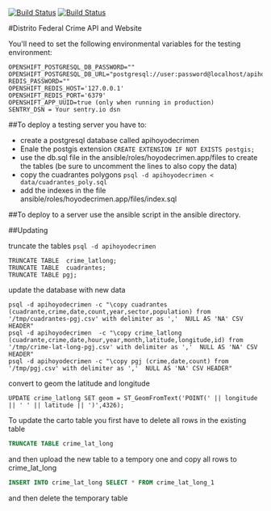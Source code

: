 [![Build Status](https://travis-ci.org/diegovalle/hoyodecrimen.api.svg?branch=master)](https://travis-ci.org/diegovalle/hoyodecrimen.api)
[![Build Status](https://circleci.com/gh/diegovalle/hoyodecrimen.api.png?style=shield&circle-token=:circle-token)](https://circleci.com/gh/diegovalle/hoyodecrimen.api)

#Distrito Federal Crime API and Website

You'll need to set the following environmental variables for the testing environment:

```
OPENSHIFT_POSTGRESQL_DB_PASSWORD=""
OPENSHIFT_POSTGRESQL_DB_URL="postgresql://user:password@localhost/apihoyodecrimen"
REDIS_PASSWORD=""
OPENSHIFT_REDIS_HOST='127.0.0.1'
OPENSHIFT_REDIS_PORT='6379'
OPENSHIFT_APP_UUID=true (only when running in production)
SENTRY_DSN = Your sentry.io dsn
```

##To deploy a testing server you have to:

* create a postgresql database called apihoyodecrimen
* Enale the postgis extension ```CREATE EXTENSION IF NOT EXISTS postgis;```
* use the db.sql file in the ansible/roles/hoyodecrimen.app/files to create the tables (be sure to uncomment the lines to
also copy the data)
* copy the cuadrantes polygons ```psql -d apihoyodecrimen < data/cuadrantes_poly.sql```
* add the indexes in the file ansible/roles/hoyodecrimen.app/files/index.sql



##To deploy to a server use the ansible script in the ansible directory.


##Updating

truncate the tables `psql -d apihoyodecrimen`

```
TRUNCATE TABLE  crime_latlong;
TRUNCATE TABLE  cuadrantes;
TRUNCATE TABLE pgj;
```

update the database with new data

```
psql -d apihoyodecrimen -c "\copy cuadrantes (cuadrante,crime,date,count,year,sector,population) from '/tmp/cuadrantes-pgj.csv' with delimiter as ','  NULL AS 'NA' CSV HEADER"
psql -d apihoyodecrimen  -c "\copy crime_latlong  (cuadrante,crime,date,hour,year,month,latitude,longitude,id) from '/tmp/crime-lat-long-pgj.csv' with delimiter as ','  NULL AS 'NA' CSV HEADER"
psql -d apihoyodecrimen -c "\copy pgj (crime,date,count) from '/tmp/pgj.csv' with delimiter as ','  NULL AS 'NA' CSV HEADER"
```

convert to geom the latitude and longitude

```
UPDATE crime_latlong SET geom = ST_GeomFromText('POINT(' || longitude || ' ' || latitude || ')',4326);
```



To update the carto table you first have to delete all rows in the existing table

```sql
TRUNCATE TABLE crime_lat_long
```

and then upload the new table to a tempory one and copy all rows to crime_lat_long

```sql
INSERT INTO crime_lat_long SELECT * FROM crime_lat_long_1
```

and then delete the temporary table


